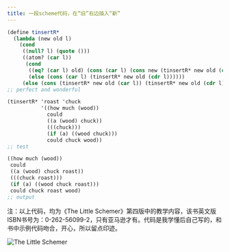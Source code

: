 ```yaml
---
title: 一段scheme代码，在“旧”右边插入“新”
---
```

```scheme
(define tinsertR*
  (lambda (new old l)
    (cond
     ((null? l) (quote ()))
     ((atom? (car l))
      (cond
       ((eq? (car l) old) (cons (car l) (cons new (tinsertR* new old (cdr l)))))
       (else (cons (car l) (tinsertR* new old (cdr l))))))
     (else (cons (tinsertR* new old (car l)) (tinsertR* new old (cdr l)))))))
;; perfect and wonderful
```
```scheme
(tinsertR* 'roast 'chuck
           '((how much (wood))
             could
             ((a (wood) chuck))
             (((chuck)))
             (if (a) ((wood chuck)))
             could chuck wood))
;; test
```
```scheme
((how much (wood))
 could
 ((a (wood) chuck roast))
 (((chuck roast)))
 (if (a) ((wood chuck roast)))
 could chuck roast wood)
;; output
```
注：以上代码，均为《The Little Schemer》第四版中的教学内容，该书英文版ISBN书号为：0-262-56099-2，只有亚马逊才有。代码是我学懂后自己写的，和书中示例代码吻合，开心，所以留点印迹。

![The Little Schemer]({{site.url}}/pics/The_Little_Schemer_English_version.png)
